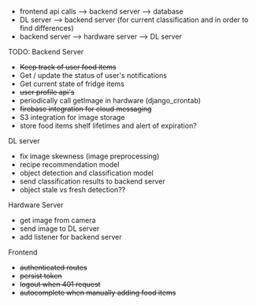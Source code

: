 - frontend api calls --> backend server --> database
- DL server --> backend server (for current classification and in order to find differences)
- backend server --> hardware server --> DL server


TODO:
 Backend Server
 - <s>Keep track of user food items</s>
 - Get / update the status of user's notifications
 - Get current state of fridge items    
 - <s>user profile api's</s>
 - periodically call getImage in hardware (django_crontab)
 - <s>firebase integration for cloud messaging </s> 
 -  S3 integration for image storage
 - store food items shelf lifetimes and alert of expiration?

 DL server
 - fix image skewness (image preprocessing)
 - recipe recommendation model
 - object detection and classification model
 - send classification results to backend server
 - object stale vs fresh detection?? 
 
 Hardware Server
 - get image from camera
 - send image to DL server
 - add listener for backend server 

 Frontend
 - <s> authenticated routes
 - persist token 
 - logout when 401 request
 - autocomplete when manually adding food items </s>